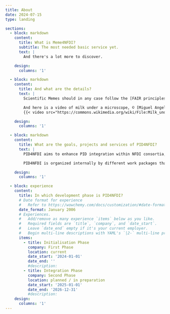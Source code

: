 ```yaml
---
title: About
date: 2024-07-15
type: landing

sections:
  - block: markdown
    content:
      title: What is Meme4NFDI?
      subtitle: The most needed basic service yet.
      text: |
        And there's a lot more to discover.

    design:
      columns: '1'

  - block: markdown
    content:
      title: And what are the details?
      text: |
        Scientific Memes should in any case follow the [FAIR principles](https://www.go-fair.org/fair-principles/), which promote findability, accessibility, interoperability and re-usability of research data. 

        And here is a video of milk under a microscope, © [Miguel Angel Omaña Rojas CC-BY-SA 4.0](https://commons.wikimedia.org/wiki/File:Milk_under_the_microscope.webm)
        {{< video src="https://commons.wikimedia.org/wiki/File:Milk_under_the_microscope.webm" controls="yes" >}}

    design:
      columns: '1'

  - block: markdown
    content:
      title: What are the goals, projects and services of PID4NFDI?
      text: |
        PID4NFDI aims to enhance PID integration within NFDI consortia, considering varying provider maturity levels and community adaption. Our goal is to boost PID impact by improving metadata quality and interoperability through technical, organisational, and strategic measures. Governance guidelines, outreach efforts, and a modular training concept will promote PID awareness and adoption across disciplines, prototyped collaboratively with consortia partners to ensure broad applicability within NFDI. The interoperability, metadata, governance, training/support and community engagement components will together form the PID Coordination Hub, which will be a central entry point for users of the PID4NFDI service portfolio.

        PID4NFDI is organized internally by different work packages that cover these measures and areas of engagement. We operate as part of [Base4NFDI](https://base4nfdi.de/), a joint initiative of all 26 consortia within NFDI to foster and establish reliable NFDI-wide basic services, and are one of [several basic services in development](https://base4nfdi.de/projects). 

    design:
      columns: '1'

  - block: experience
    content:
      title: In which development phase is PID4NFDI?
      # Date format for experience
      #   Refer to https://wowchemy.com/docs/customization/#date-format
      date_format: January 2006
      # Experiences.
      #   Add/remove as many experience `items` below as you like.
      #   Required fields are `title`, `company`, and `date_start`.
      #   Leave `date_end` empty if it's your current employer.
      #   Begin multi-line descriptions with YAML's `|2-` multi-line prefix.
      items:
        - title: Initialisation Phase
          company: First Phase
          location: current
          date_start: '2024-01-01'
          date_end: ''
          #description: 
        - title: Integration Phase
          company: Second Phase
          location: planned / in preparation
          date_start: '2025-01-01'
          date_end: '2026-12-31'
          #description: 
    design:
      columns: '1'
---
```

